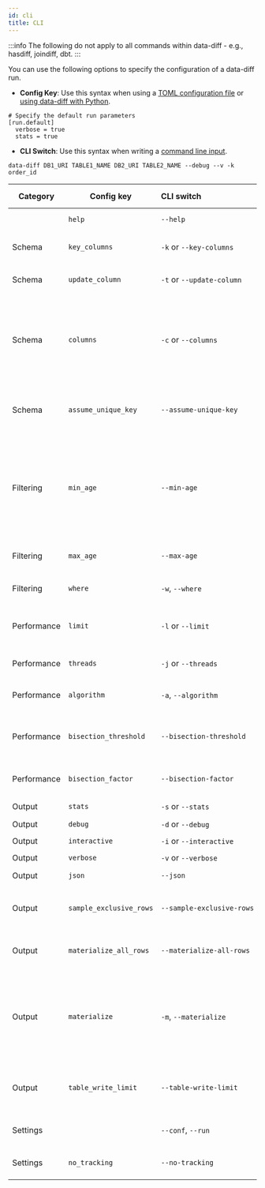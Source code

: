 ```yaml
---
id: cli
title: CLI
---
```

:::info
The following do not apply to all commands within data-diff - e.g., hasdiff, joindiff, dbt.
:::

You can use the following options to specify the configuration of a data-diff run.

- **Config Key**: Use this syntax when using a [TOML configuration file](./how_to_use_with_toml.md) or [using data-diff with Python](./how_to_use_with_python.md).
```
# Specify the default run parameters
[run.default]
  verbose = true
  stats = true
```

- **CLI Switch**: Use this syntax when writing a [command line input](./how_to_use_with_command_line.md).
```shell
data-diff DB1_URI TABLE1_NAME DB2_URI TABLE2_NAME --debug --v -k order_id
```

| Category | Config key | CLI&nbsp;switch&nbsp;&nbsp;&nbsp;&nbsp;&nbsp;&nbsp;&nbsp;&nbsp;&nbsp;&nbsp;&nbsp;&nbsp;&nbsp;&nbsp;&nbsp;&nbsp;&nbsp;&nbsp;&nbsp;&nbsp;&nbsp;&nbsp;&nbsp;&nbsp;&nbsp;&nbsp;&nbsp;&nbsp;&nbsp;&nbsp;&nbsp;&nbsp;&nbsp;&nbsp;&nbsp;&nbsp;&nbsp;&nbsp;&nbsp;| Description | Within-Database | Cross-Database |
|---|---|---|---|---|---|
| | `help` | `--help` | Show help message and exit. | ✅ | ✅ |
| Schema | `key_columns`  | `-k` or `--key-columns` | Name of the primary key column. If none provided, default is 'id'. | ✅ | ✅ |
| Schema | `update_column` | `-t` or `--update-column` | Name of updated_at/last_updated column. | ✅ | ✅ |
| Schema | `columns` | `-c` or `--columns` | Names of extra columns to compare.  Can be used more than once in the same command. Accepts a name or a pattern, like in SQL. Example: `-c col% -c another_col -c %foorb.r%` | ✅ | ✅ |
| Schema | `assume_unique_key` | `--assume-unique-key` | Skip validating the uniqueness of the key column during joindiff, which is costly in non-cloud dbs. | ✅ |  |
| Filtering | `min_age` | `--min-age` | Considers only rows older than specified. Useful for specifying replication lag. Example: `--min-age=5min` ignores rows from the last 5 minutes. Valid units: `d, days, h, hours, min, minutes, mon, months, s, seconds, w, weeks, y, years` | ✅ | ✅ |
| Filtering | `max_age` | `--max-age` | Considers only rows younger than specified. See `--min-age`. | ✅ | ✅ |
| Filtering | `where` | `-w`, `--where` | An additional 'where' expression to restrict the search space. | ✅ | ✅ |
| Performance | `limit` | `-l` or `--limit` | Maximum number of differences to find (limits maximum bandwidth and runtime). | ✅ | ✅ |
| Performance | `threads` | `-j` or `--threads` | Number of worker threads to use per database. Default=1. | ✅ | ✅ |
| Performance | `algorithm`   | `-a`, `--algorithm` | Force algorithm choice. Options: `auto`, `joindiff`, `hashdiff` | ✅ | ✅ |
| Performance | `bisection_threshold` | `--bisection-threshold` | Minimal size of segment to be split. Smaller segments will be downloaded and compared locally. |   | ✅ |
| Performance | `bisection_factor` | `--bisection-factor` | Segments per iteration. When set to 2, it performs binary search. |   | ✅ |
| Output | `stats` | `-s` or `--stats` | Print stats instead of a detailed diff. | ✅ | ✅ |
| Output | `debug` | `-d` or `--debug` | Print debug info. | ✅ | ✅ |
| Output | `interactive` | `-i` or `--interactive` | Confirm queries, implies `--debug` | ✅ | ✅ |
| Output | `verbose` | `-v` or `--verbose` | Print extra info. | ✅ | ✅ |
| Output | `json` | `--json` | Print JSONL output for machine readability. | ✅ | ✅ |
| Output | `sample_exclusive_rows` | `--sample-exclusive-rows` | Sample several rows that only appear in one of the tables, but not the other. Use with `-s`. | ✅ |  |
| Output | `materialize_all_rows` | `--materialize-all-rows` | Materialize every row, even if they are the same, instead of just the differing rows. | ✅ |  |
| Output | `materialize` | `-m`, `--materialize` | Materialize the diff results into a new table in the database. If a table exists by that name, it will be replaced. Use `%t` in the name to place a timestamp. Example: `-m test_mat_%t` | ✅ |  |
| Output | `table_write_limit` | `--table-write-limit` | Maximum number of rows to write when creating materialized or sample tables, per thread. Default=1000. | ✅ |  |
| Settings | | `--conf`, `--run` | Specify the run and configuration [from a TOML file](how_to_use_with_toml.md). | ✅ | ✅ |
| Settings | `no_tracking` | `--no-tracking` | data-diff sends home anonymous usage data. Use this to disable it. | ✅ | ✅ |